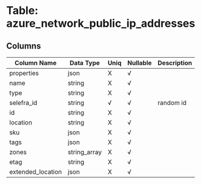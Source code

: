 # Table: azure_network_public_ip_addresses

## Columns 

|  Column Name   |  Data Type  | Uniq | Nullable | Description | 
|  ----  | ----  | ----  | ----  | ---- | 
| properties | json | X | √ |  | 
| name | string | X | √ |  | 
| type | string | X | √ |  | 
| selefra_id | string | √ | √ | random id | 
| id | string | X | √ |  | 
| location | string | X | √ |  | 
| sku | json | X | √ |  | 
| tags | json | X | √ |  | 
| zones | string_array | X | √ |  | 
| etag | string | X | √ |  | 
| extended_location | json | X | √ |  | 


